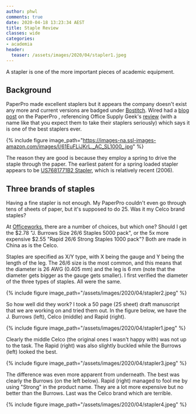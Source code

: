 ```yaml
---
author: phwl
comments: true
date: 2020-04-18 13:23:34 AEST
title: Staple Review
classes: wide
categories:
- academia
header:
  teaser: /assets/images/2020/04/stapler1.jpeg
---
```


A stapler is one of the more important pieces of academic equipment.

<!-- more -->

## Background
PaperPro made excellent staplers but it appears the company doesn't exist any more and 
current versions are badged under
[Bostitch](https://www.amazon.com/gp/product/B00149ZVTG).  Wired
had a [blog
post](https://www.wired.com/2010/10/paperpro-makes-quite-possibly-the-best-staplers-ever/)
on the PaperPro , referencing Office Supply Geek's
[review](http://officesupplygeek.com/desk-accessories/paper-fasteners/paperpro-staplers-quite-possibly-the-best-staplers-ever/)
(with a name like that you expect them to take their
staplers seriously) which says it is one of the best staplers ever.

{% include figure image_path="https://images-na.ssl-images-amazon.com/images/I/61EuFLiJKrL._AC_SL1000_.jpg" %}

The reason they are good is because they employ a spring to drive the 
staple through the paper. The earliest patent for a spring loaded
stapler appears to be
[US7681771B2 Stapler](https://patents.google.com/patent/US7681771B2),
which is relatively recent (2006).


## Three brands of staples
Having a fine stapler is not enough. My PaperPro
couldn't even go through tens of sheets of paper, but
it's supposed to do 25. Was it my Celco brand staples? 

At [Officeworks](https://www.officeworks.com.au/),
there are a number of choices, but which one? Should I get
the $2.78 "J. Burrows Size 26/6 Staples 5000 pack", or the 5x more expensive
$2.55 "Rapid 26/6 Strong Staples 1000 pack"? 
Both are made in China as is the Celco.

Staples are specified as X/Y type, with X being the gauge and
Y being the length of the leg. The 26/6 size is the most common,
and this means that the diameter
is 26 AWG (0.405 mm) and the leg is 6 mm (note that the diameter
gets bigger as the gauge gets smaller).  I first 
verified the diameter of the three types of staples.  All were the same.

{% include figure image_path="/assets/images/2020/04/stapler2.jpeg" %}

So how well did they work? I took a 50 page (25 sheet) draft manuscript that
we are working on and tried them out. In the figure below, we have
the J. Burrows (left), Celco (middle) and Rapid (right).

{% include figure image_path="/assets/images/2020/04/stapler1.jpeg" %}

Clearly the middle Celco (the original ones I wasn't
happy with) was not up to the task. The Rapid (right) was also slightly buckled while
the Burrows (left) looked the best.

{% include figure image_path="/assets/images/2020/04/stapler3.jpeg" %}

The difference was even more apparent from underneath. The best was
clearly the Burrows (on the left below).  Rapid (right) managed to fool me by using "Strong" in the product
name. They are a lot more expensive but no better than the Burrows.
Last was the Celco brand which are terrible.

{% include figure image_path="/assets/images/2020/04/stapler4.jpeg" %}
